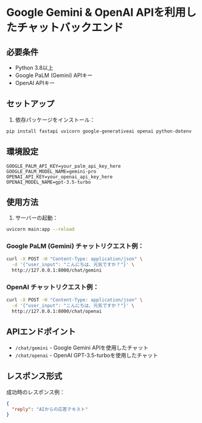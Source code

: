 # Google Gemini & OpenAI APIを利用したチャットバックエンド

## 必要条件
- Python 3.8以上
- Google PaLM (Gemini) APIキー
- OpenAI APIキー

## セットアップ

1. 依存パッケージをインストール：
```bash
pip install fastapi uvicorn google-generativeai openai python-dotenv
```

## 環境設定

```plaintext
GOOGLE_PALM_API_KEY=your_palm_api_key_here
GOOGLE_PALM_MODEL_NAME=gemini-pro
OPENAI_API_KEY=your_openai_api_key_here
OPENAI_MODEL_NAME=gpt-3.5-turbo
```

## 使用方法

1. サーバーの起動：
```bash
uvicorn main:app --reload
```

### Google PaLM (Gemini) チャットリクエスト例：
```bash
curl -X POST -H "Content-Type: application/json" \
  -d '{"user_input": "こんにちは、元気ですか？"}' \
  http://127.0.0.1:8000/chat/gemini
```

### OpenAI チャットリクエスト例：
```bash
curl -X POST -H "Content-Type: application/json" \
  -d '{"user_input": "こんにちは、元気ですか？"}' \
  http://127.0.0.1:8000/chat/openai
```

## APIエンドポイント

- `/chat/gemini` - Google Gemini APIを使用したチャット
- `/chat/openai` - OpenAI GPT-3.5-turboを使用したチャット

## レスポンス形式

成功時のレスポンス例：
```json
{
  "reply": "AIからの応答テキスト"
}
```

